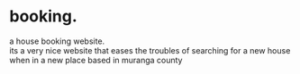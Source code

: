 # booking.
a house booking website.        
      its a very nice website that eases the troubles of searching for a new house when in a new place
      based in muranga county    
                             
            
                   
               
                                
   
    
            
      
